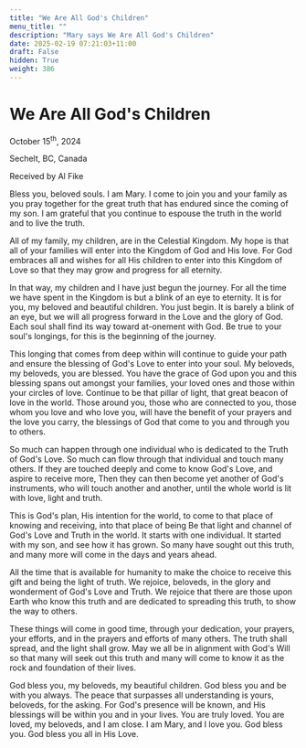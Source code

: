 ```yaml
---
title: "We Are All God's Children"
menu_title: ""
description: "Mary says We Are All God's Children"
date: 2025-02-19 07:21:03+11:00
draft: False
hidden: True
weight: 386
---
```

# We Are All God's Children 

October 15<sup>th</sup>, 2024

Sechelt, BC, Canada

Received by Al Fike 

Bless you, beloved souls. I am Mary. I come to join you and your family as you pray together for the great truth that has endured since the coming of my son. I am grateful that you continue to espouse the truth in the world and to live the truth.

All of my family, my children, are in the Celestial Kingdom. My hope is that all of your families will enter into the Kingdom of God and His love. For God embraces all and wishes for all His children to enter into this Kingdom of Love so that they may grow and progress for all eternity.

In that way, my children and I have just begun the journey. For all the time we have spent in the Kingdom is but a blink of an eye to eternity. It is for you, my beloved and beautiful children. You just begin. 
It is barely a blink of an eye, but we will all progress forward in the Love and the glory of God.
Each soul shall find its way toward at-onement with God. Be true to your soul's longings, for this is the beginning of the journey. 

This longing that comes from deep within will continue to guide your path and ensure the blessing of God's Love to enter into your soul. My beloveds, my beloveds, you are blessed. You have the grace of God upon you and this blessing spans out amongst your families, your loved ones and those within your circles of love. Continue to be that pillar of light, that  great beacon of love in the world. Those around you, those who are connected to you, those whom you love and who love you, will have the benefit of your prayers and the love you carry, the blessings of God that come to you and through you to others.

So much can happen through one individual who is dedicated to the Truth of God's Love. So much can flow through that individual and touch many others. If they are touched deeply and come to know God's Love, and aspire to receive more, Then they can then become yet another of God's instruments, who will touch another and another, until the whole world is lit with love, light and truth.

This is God's plan, His intention for the world, to come to that place of knowing and receiving, into that place of being Be that light and channel of God's Love and Truth in the world. It starts with one individual. It started with my son, and see how it has grown. So many have sought out this truth, and many more will come in the days and years ahead.

All the time that is available for humanity to make the choice to receive this gift and being the light of truth. We rejoice, beloveds, in the glory and wonderment of God's Love and Truth. We rejoice that there are those upon Earth who know this truth and are dedicated to spreading this truth, to show the way to others.

These things will come in good time, through your dedication, your prayers, your efforts, and in the prayers and efforts of many others. The truth shall spread, and the light shall grow. May we all be in alignment with God's Will so that many will seek out this truth and many will come to know it as the rock and foundation of their lives.

God bless you, my beloveds,  my beautiful children. God bless you and be with you always. The peace that surpasses all understanding is yours, beloveds, for the asking. For God's presence will be known, and His blessings will be within you and in your lives. You are truly loved. You are loved, my beloveds, and I am close. I am Mary, and I love you. God bless you. God bless you all in His Love.